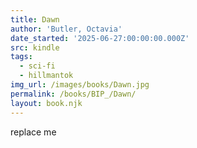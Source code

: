 ```yaml
---
title: Dawn
author: 'Butler, Octavia'
date_started: '2025-06-27:00:00:00.000Z'
src: kindle
tags:
  - sci-fi
  - hillmantok
img_url: /images/books/Dawn.jpg
permalink: /books/BIP_/Dawn/
layout: book.njk
---
```

replace me
